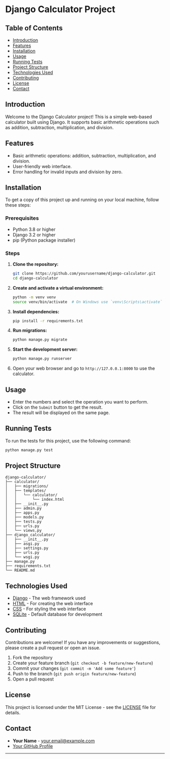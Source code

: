 # Django Calculator Project

## Table of Contents

- [Introduction](#introduction)
- [Features](#features)
- [Installation](#installation)
- [Usage](#usage)
- [Running Tests](#running-tests)
- [Project Structure](#project-structure)
- [Technologies Used](#technologies-used)
- [Contributing](#contributing)
- [License](#license)
- [Contact](#contact)

## Introduction

Welcome to the Django Calculator project! This is a simple web-based calculator built using Django. It supports basic arithmetic operations such as addition, subtraction, multiplication, and division.

## Features

- Basic arithmetic operations: addition, subtraction, multiplication, and division.
- User-friendly web interface.
- Error handling for invalid inputs and division by zero.

## Installation

To get a copy of this project up and running on your local machine, follow these steps:

### Prerequisites

- Python 3.8 or higher
- Django 3.2 or higher
- pip (Python package installer)

### Steps

1. **Clone the repository:**

   ```bash
   git clone https://github.com/yourusername/django-calculator.git
   cd django-calculator
   ```

2. **Create and activate a virtual environment:**

   ```bash
   python -m venv venv
   source venv/bin/activate  # On Windows use `venv\Scripts\activate`
   ```

3. **Install dependencies:**

   ```bash
   pip install -r requirements.txt
   ```

4. **Run migrations:**

   ```bash
   python manage.py migrate
   ```

5. **Start the development server:**

   ```bash
   python manage.py runserver
   ```

6. Open your web browser and go to `http://127.0.0.1:8000` to use the calculator.

## Usage

- Enter the numbers and select the operation you want to perform.
- Click on the `Submit` button to get the result.
- The result will be displayed on the same page.

## Running Tests

To run the tests for this project, use the following command:

```bash
python manage.py test
```

## Project Structure

```plaintext
django-calculator/
├── calculator/
│   ├── migrations/
│   ├── templates/
│   │   └── calculator/
│   │       └── index.html
│   ├── __init__.py
│   ├── admin.py
│   ├── apps.py
│   ├── models.py
│   ├── tests.py
│   ├── urls.py
│   └── views.py
├── django_calculator/
│   ├── __init__.py
│   ├── asgi.py
│   ├── settings.py
│   ├── urls.py
│   └── wsgi.py
├── manage.py
├── requirements.txt
└── README.md
```

## Technologies Used

- [Django](https://www.djangoproject.com/) - The web framework used
- [HTML](https://developer.mozilla.org/en-US/docs/Web/HTML) - For creating the web interface
- [CSS](https://developer.mozilla.org/en-US/docs/Web/CSS) - For styling the web interface
- [SQLite](https://www.sqlite.org/index.html) - Default database for development

## Contributing

Contributions are welcome! If you have any improvements or suggestions, please create a pull request or open an issue.

1. Fork the repository
2. Create your feature branch (`git checkout -b feature/new-feature`)
3. Commit your changes (`git commit -m 'Add some feature'`)
4. Push to the branch (`git push origin feature/new-feature`)
5. Open a pull request

## License

This project is licensed under the MIT License - see the [LICENSE](LICENSE) file for details.

## Contact

- **Your Name** - [your.email@example.com](mailto:your.email@example.com)
- [Your GitHub Profile](https://github.com/yourusername)

---
